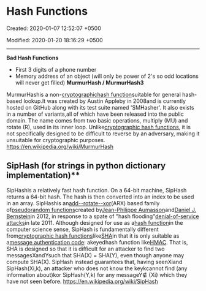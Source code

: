 # Hash Functions

Created: 2020-01-07 12:52:07 +0500

Modified: 2020-01-20 18:16:29 +0500

---

**Bad Hash Functions**
-   First 3 digits of a phone number
-   Memory address of an object (will only be power of 2's so odd locations will never get filled)
**MurmurHash / MurmurHash3**

MurmurHashis a non-[cryptographic](https://en.wikipedia.org/wiki/Cryptographic_hash_function)[hash function](https://en.wikipedia.org/wiki/Hash_function)suitable for general hash-based lookup.It was created by Austin Appleby in 2008and is currently hosted on GitHub along with its test suite named 'SMHasher'. It also exists in a number of variants,all of which have been released into the public domain. The name comes from two basic operations, multiply (MU) and rotate (R), used in its inner loop.
Unlike[cryptographic hash functions](https://en.wikipedia.org/wiki/Cryptographic_hash_function), it is not specifically designed to be difficult to reverse by an adversary, making it unsuitable for cryptographic purposes.
<https://en.wikipedia.org/wiki/MurmurHash>

## SipHash (for strings in python dictionary implementation)**

SipHashis a relatively fast hash function. On a 64-bit machine, SipHash returns a 64-bit hash. The hash is then converted into an index to be used in an array.
SipHashis an[add--rotate--xor](https://en.wikipedia.org/wiki/Block_cipher#ARX_(add%E2%80%93rotate%E2%80%93xor))(ARX) based family of[pseudorandom functions](https://en.wikipedia.org/wiki/Pseudorandom_function)created by[Jean-Philippe Aumasson](https://en.wikipedia.org/w/index.php?title=Jean-Philippe_Aumasson&action=edit&redlink=1)and[Daniel J. Bernstein](https://en.wikipedia.org/wiki/Daniel_J._Bernstein)in 2012, in response to a spate of "hash flooding"[denial-of-service attacks](https://en.wikipedia.org/wiki/Denial-of-service_attack)in late 2011.
Although designed for use as a[hash function](https://en.wikipedia.org/wiki/Hash_function)in the computer science sense, SipHash is fundamentally different from[cryptographic hash functions](https://en.wikipedia.org/wiki/Cryptographic_hash_functions)like[SHA](https://en.wikipedia.org/wiki/Secure_Hash_Algorithm)in that it is only suitable as a[message authentication code](https://en.wikipedia.org/wiki/Message_authentication_code): akeyedhash function like[HMAC](https://en.wikipedia.org/wiki/HMAC). That is, SHA is designed so that it is difficult for an attacker to find two messagesXandYsuch that SHA(X) = SHA(Y), even though anyone may compute SHA(X). SipHash instead guarantees that, having seenXiand SipHash(Xi,k), an attacker who does not know the keykcannot find (any information about)kor SipHash(Y,k) for any messageY∉ {Xi} which they have not seen before.
<https://en.wikipedia.org/wiki/SipHash>
